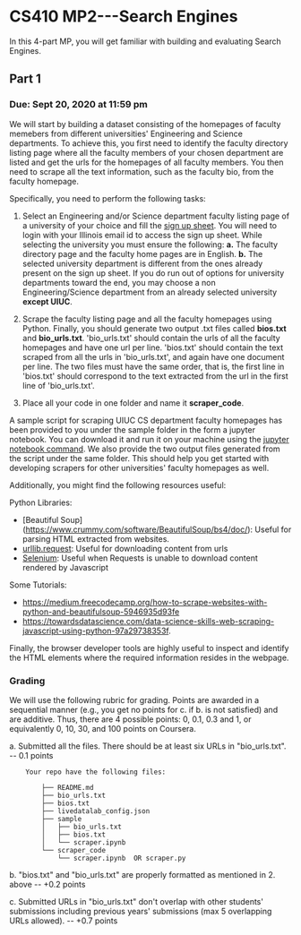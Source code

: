 # CS410 MP2---Search Engines

In this 4-part MP, you will get familiar with building and evaluating Search Engines.

## Part 1

### Due: Sept 20, 2020 at 11:59 pm

We will start by building a dataset consisting of the homepages of faculty memebers from different universities' Engineering and Science departments.
To achieve this, you first need to identify the faculty directory listing page where all the faculty members of your chosen department are listed and get the urls for the homepages of all faculty members.
You then need to scrape all the text information, such as the faculty bio, from the faculty homepage.

Specifically, you need to perform the following tasks:

1. Select an Engineering and/or Science department faculty listing page of a university of your choice and fill the [sign up sheet](https://docs.google.com/spreadsheets/d/198HqeztqhCHbCbcLeuOmoynnA3Z68cVxixU5vvMuUaM/edit?usp=sharing). You will need to login with your Illinois email id to access the sign up sheet. While selecting the university you must ensure the following: 
    **a.** The faculty directory page and the faculty home pages are in English. 
    **b.** The selected university department is different from the ones already present on the sign up sheet. If you do run out of options for university departments toward the end, you may choose a non Engineering/Science department from an already selected university **except UIUC**.

2. Scrape the faculty listing page and all the faculty homepages using Python. Finally, you should generate two output .txt files called **bios.txt** and **bio_urls.txt**. 'bio_urls.txt' should contain the urls of all the faculty homepages and have one url per line. 'bios.txt' should contain the text scraped from all the urls in 'bio_urls.txt', and again have one document per line. The two files must have the same order, that is, the first line in 'bios.txt' should correspond to the text extracted from the url in the first line of 'bio_urls.txt'. 

3. Place all your code in one folder and name it **scraper_code**.  

A sample script for scraping UIUC CS department faculty homepages has been provided to you under the sample folder in the form a jupyter notebook. You can download it and run it on your machine using the [jupyter notebook command](https://jupyter-notebook-beginner-guide.readthedocs.io/en/latest/execute.html). We also provide the two output files generated from the script under the same folder. This should help you get started with developing scrapers for other universities' faculty homepages as well. 

Additionally, you might find the following resources useful:

Python Libraries:
- [Beautiful Soup] (https://www.crummy.com/software/BeautifulSoup/bs4/doc/): Useful for parsing HTML extracted from websites.
- [urllib.request](https://docs.python.org/3/library/urllib.request.html): Useful for downloading content from urls
- [Selenium](https://seleniumhq.github.io/selenium/docs/api/py/): Useful when Requests is unable to download content rendered by Javascript
    
Some Tutorials:
- https://medium.freecodecamp.org/how-to-scrape-websites-with-python-and-beautifulsoup-5946935d93fe
- https://towardsdatascience.com/data-science-skills-web-scraping-javascript-using-python-97a29738353f. 
   
Finally, the browser developer tools are highly useful to inspect and identify the HTML elements where the required information resides in the webpage. 


### Grading

We will use the following rubric for grading. Points are awarded in a sequential manner (e.g., you get no points for c. if b. is not satisfied) and are additive. Thus, there are 4 possible points: 0, 0.1, 0.3 and 1, or equivalently 0, 10, 30, and 100 points on Coursera. 

a. Submitted all the files. There should be at least six URLs in "bio_urls.txt". -- 0.1 points 

		Your repo have the following files:

			├── README.md
			├── bio_urls.txt
			├── bios.txt
			├── livedatalab_config.json
			├── sample
			│   ├── bio_urls.txt
			│   ├── bios.txt
			│   └── scraper.ipynb
			└── scraper_code
			    └── scraper.ipynb  OR scraper.py


b. "bios.txt" and "bio_urls.txt" are properly formatted as mentioned in 2. above -- +0.2 points  

c. Submitted URLs in "bio_urls.txt" don't overlap with other students' submissions including previous years' submissions (max 5 overlapping URLs allowed). -- +0.7 points

